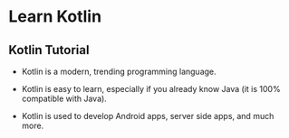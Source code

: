 # Learn Kotlin
## Kotlin Tutorial

- Kotlin is a modern, trending programming language.

- Kotlin is easy to learn, especially if you already know Java (it is 100% compatible with Java).

- Kotlin is used to develop Android apps, server side apps, and much more.
